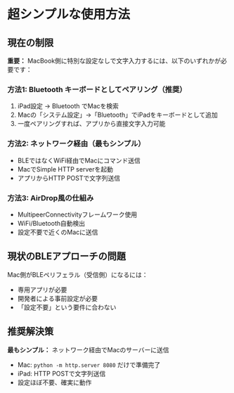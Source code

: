 # 超シンプルな使用方法

## 現在の制限

**重要：** MacBook側に特別な設定なしで文字入力するには、以下のいずれかが必要です：

### 方法1: Bluetooth キーボードとしてペアリング（推奨）
1. iPad設定 → Bluetooth でMacを検索
2. Macの「システム設定」→「Bluetooth」でiPadをキーボードとして追加
3. 一度ペアリングすれば、アプリから直接文字入力可能

### 方法2: ネットワーク経由（最もシンプル）
- BLEではなくWiFi経由でMacにコマンド送信
- MacでSimple HTTP serverを起動
- アプリからHTTP POSTで文字列送信

### 方法3: AirDrop風の仕組み
- MultipeerConnectivityフレームワーク使用
- WiFi/Bluetooth自動検出
- 設定不要で近くのMacに送信

## 現状のBLEアプローチの問題

Mac側がBLEペリフェラル（受信側）になるには：
- 専用アプリが必要
- 開発者による事前設定が必要
- 「設定不要」という要件に合わない

## 推奨解決策

**最もシンプル：** ネットワーク経由でMacのサーバーに送信
- Mac: `python -m http.server 8080` だけで準備完了
- iPad: HTTP POSTで文字列送信
- 設定ほぼ不要、確実に動作